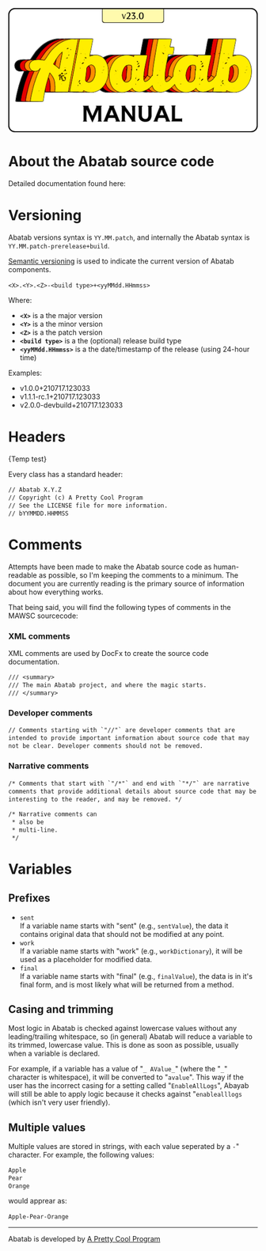 <div align="center">

  <img src="../images/Logos/AbatabManualLogo.png" alt="Abatab Manual" width="512">

</div>

# About the Abatab source code

Detailed documentation found here:

# Versioning

Abatab versions syntax is `YY.MM.patch`, and internally the Abatab syntax is `YY.MM.patch-prerelease+build`.

[Semantic versioning](https://semver.org/) is used to indicate the current version of Abatab components.

`<X>.<Y>.<Z>-<build type>+<yyMMdd.HHmmss>`

Where:
* **`<X>`** is a the major version
* **`<Y>`** is a the minor version
* **`<Z>`** is a the patch version
* **`<build type>`** is a the (optional) release build type
* **`<yyMMdd.HHmmss>`** is a the date/timestamp of the release (using 24-hour time)

Examples:

* v1.0.0+210717.123033
* v1.1.1-rc.1+210717.123033
* v2.0.0-devbuild+210717.123033

# Headers

{Temp test}

Every class has a standard header:

```#bash
// Abatab X.Y.Z
// Copyright (c) A Pretty Cool Program
// See the LICENSE file for more information.
// bYYMMDD.HHMMSS
```

# Comments

Attempts have been made to make the Abatab source code as human-readable as possible, so I'm keeping the comments to a minimum. The document you are currently reading is the primary source of information about how everything works.

That being said, you will find the following types of comments in the MAWSC sourcecode:

### XML comments

XML comments are used by DocFx to create the source code documentation.

```#bash
/// <summary>
/// The main Abatab project, and where the magic starts.
/// </summary>
```

### Developer comments

```#bash
// Comments starting with `"//"` are developer comments that are intended to provide important information about source code that may not be clear. Developer comments should not be removed.
```

### Narrative comments

```#bash
/* Comments that start with `"/*"` and end with `"*/"` are narrative comments that provide additional details about source code that may be interesting to the reader, and may be removed. */
```

```#bash
/* Narrative comments can 
 * also be
 * multi-line. 
 */
```

# Variables

## Prefixes

* `sent`  
If a variable name starts with "sent" (e.g., `sentValue`), the data it contains original data that should not be modified at any point.
* `work`  
If a variable name starts with "work" (e.g., `workDictionary`), it will be used as a placeholder for modified data. 
* `final`  
If a variable name starts with "final" (e.g., `finalValue`), the data is in it's final form, and is most likely what will be returned from a method.

## Casing and trimming

Most logic in Abatab is checked against lowercase values without any leading/trailing whitespace, so (in general) Abatab will reduce a variable to its trimmed, lowercase value. This is done as soon as possible, usually when a variable is declared.

For example, if a variable has a value of "`_ AValue_`" (where the "`_`" character is whitespace), it will be converted to "`avalue`". This way if the user has the incorrect casing for a setting called "`EnableAllLogs`", Abayab will still be able to apply logic because it checks against "`enablealllogs` (which isn't very user friendly).

## Multiple values

Multiple values are stored in strings, with each value seperated by a `-`" character. For example, the following values:

```#bash
Apple  
Pear
Orange
```

would apprear as:

`Apple-Pear-Orange`

***

Abatab is developed by [A Pretty Cool Program][a-pretty-cool-program-url]

[AbatabUrl]: https://github.com/spectrum-health-systems/Abatab
[AvatarUrl]: https://www.ntst.com/Offerings/myAvatarg
[man-getting-started]: ./man-getting-started.md
[man-hosting]: ./man-hosting.md
[man-importing]: ./man-importing.md
[man-configuration]: ./man-configuration.md
[man-using]: ./man-using.md
[man-additional-information]: ./man-additional-information.md
[a-pretty-cool-program-url]: https://github.com/APrettyCoolProgram
